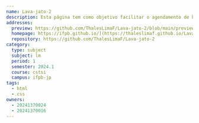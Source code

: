 ```yaml
---
name: Lava-jato-2
description: Esta página tem como objetivo facilitar o agendamento de horários em um lava-jato.
addresses:
  preview: https://github.com/ThalesLimaF/Lava-jato-2/blob/main/preview.png
  homepage: https://ifpb.github.io/](https://thaleslimaf.github.io/Lava-jato-2/)
  repository: https://github.com/ThalesLimaF/Lava-jato-2
category:
  type: subject
  subject: lm
  period: 1
  semester: 2024.1
  course: cstsi
  campus: ifpb-jp
tags:
  - html
  - css
owners:
  - 20241370024
  - 20241370016
---
```

